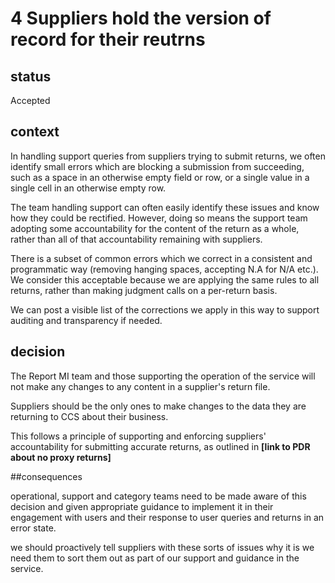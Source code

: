 # 4 Suppliers hold the version of record for their reutrns

## status
Accepted

## context

In handling support queries from suppliers trying to submit returns, we often identify small errors which are blocking a submission from succeeding, such as a space in an otherwise empty field or row, or a single value in a single cell in an otherwise empty row. 

The team handling support can often easily identify these issues and know how they could be rectified. However, doing so means the support team adopting some accountability for the content of the return as a whole, rather than all of that accountability remaining with suppliers. 

There is a subset of common errors which we correct in a consistent and programmatic way (removing hanging spaces, accepting N.A for N/A etc.). We consider this acceptable because we are applying the same rules to all returns, rather than making judgment calls on a per-return basis. 

We can post a visible list of the corrections we apply in this way to support auditing and transparency if needed. 

## decision

The Report MI team and those supporting the operation of the service will not make any changes to any content in a supplier's return file. 

Suppliers should be the only ones to make changes to the data they are returning to CCS about their business. 

This follows a principle of supporting and enforcing suppliers' accountability for submitting accurate returns, as outlined in **[link to PDR about no proxy returns]**


##consequences

operational, support and category teams need to be made aware of this decision and given appropriate guidance to implement it in their engagement with users and their response to user queries and returns in an error state. 

we should proactively tell suppliers with these sorts of issues why it is we need them to sort them out as part of our support and guidance in the service. 
